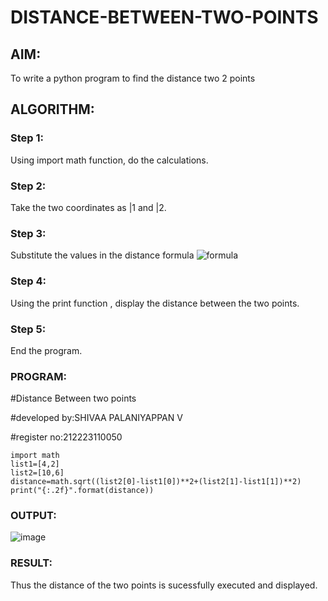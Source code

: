 # DISTANCE-BETWEEN-TWO-POINTS

## AIM:
To write a python program to find the distance two 2 points
## ALGORITHM:
### Step 1: 
Using import math function, do the calculations.
### Step 2: 
Take the two coordinates as |1 and |2.
### Step 3: 
Substitute the values in the distance formula  ![formula](/formula.JPG)
### Step 4: 
Using the print function , display the distance between the two points. 
### Step 5: 
End the program.
### PROGRAM:
#Distance Between two points
  
#developed by:SHIVAA PALANIYAPPAN V

#register no:212223110050
```
import math
list1=[4,2]
list2=[10,6]
distance=math.sqrt((list2[0]-list1[0])**2+(list2[1]-list1[1])**2)
print("{:.2f}".format(distance))
```

### OUTPUT:
![image](https://github.com/shivaa-palaniyappan/DISTANCE-BETWEEN-TWO-POINTS/assets/146915611/ec538b46-bf18-49a7-bbd5-df427f6e5877)


### RESULT:
Thus the distance of the two points is sucessfully executed and displayed.
